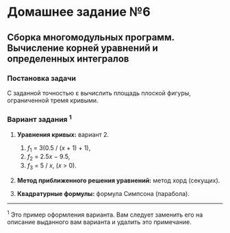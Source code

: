# Домашнее задание №6
## Сборка многомодульных программ. Вычисление корней уравнений и определенных интегралов

### Постановка задачи
С заданной точностью ε вычислить площадь плоской фигуры, ограниченной тремя кривыми.

### Вариант задания <sup>1</sup>
1. **Уравнения кривых:** вариант 2.
   1. <var>f</var><sub>1</sub> = 3(0.5 / (<var>x</var> + 1) + 1),
   2. <var>f</var><sub>2</sub> = 2.5<var>x</var> − 9.5,
   3. <var>f</var><sub>3</sub> = 5 / <var>x</var>,  (<var>x</var> > 0).

3. **Метод приближенного решения уравнений:** метод хорд (секущих).
4. **Квадратурные формулы:** формула Симпсона (парабола). 

---

<sup>1</sup> Это пример оформления варианта. Вам следует заменить его на описание выданного вам варианта и удалить это примечание.
